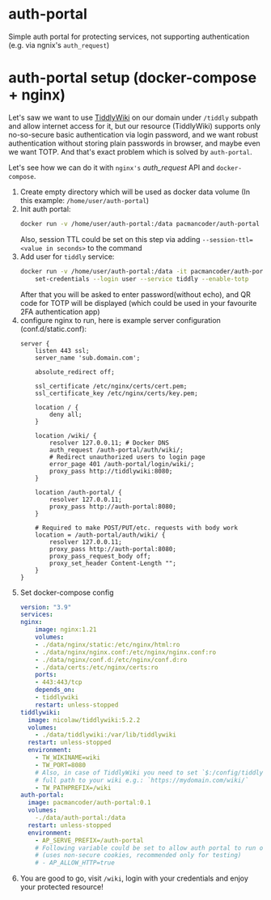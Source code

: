 # auth-portal
Simple auth portal for protecting services, not supporting authentication (e.g. via ngnix's `auth_request`)

# auth-portal setup (docker-compose + nginx)
Let's saw we want to use [TiddlyWiki](https://tiddlywiki.com/) on our domain under `/tiddly` subpath
and allow internet access for it, but our resource (TiddlyWiki) supports only no-so-secure basic
authentication via login password, and we want robust authentication without storing plain passwords
in browser, and maybe even we want TOTP. And that's exact problem which is solved by `auth-portal`.

Let's see how we can do it with `nginx's` *auth_request* API and `docker-compose`.

1. Create empty directory which will be used as docker data volume (In this
    example: `/home/user/auth-portal`)
1. Init auth portal:
    ```sh
    docker run -v /home/user/auth-portal:/data pacmancoder/auth-portal init
    ```
    Also, session TTL could be set on this step via adding `--session-ttl=<value in seconds>`
    to the command
1. Add user for `tiddly` service:
    ```sh
    docker run -v /home/user/auth-portal:/data -it pacmancoder/auth-portal \
        set-credentials --login user --service tiddly --enable-totp
    ```
    After that you will be asked to enter password(without echo), and QR code for TOTP will be
    displayed  (which could be used in your favourite 2FA authentication app)
1. configure nginx to run, here is example server configuration (conf.d/static.conf):
    ```nginx
    server {
        listen 443 ssl;
        server_name 'sub.domain.com';

        absolute_redirect off;

        ssl_certificate /etc/nginx/certs/cert.pem;
        ssl_certificate_key /etc/nginx/certs/key.pem;

        location / {
            deny all;
        }

        location /wiki/ {
            resolver 127.0.0.11; # Docker DNS
            auth_request /auth-portal/auth/wiki/;
            # Redirect unauthorized users to login page
            error_page 401 /auth-portal/login/wiki/;
            proxy_pass http://tiddlywiki:8080;
        }

        location /auth-portal/ {
            resolver 127.0.0.11;
            proxy_pass http://auth-portal:8080;
        }

        # Required to make POST/PUT/etc. requests with body work
        location = /auth-portal/auth/wiki/ {
            resolver 127.0.0.11;
            proxy_pass http://auth-portal:8080;
            proxy_pass_request_body off;
            proxy_set_header Content-Length "";
        }
    }
    ```
1. Set docker-compose config
    ```yml
    version: "3.9"
    services:
    nginx:
        image: nginx:1.21
        volumes:
        - ./data/nginx/static:/etc/nginx/html:ro
        - ./data/nginx/nginx.conf:/etc/nginx/nginx.conf:ro
        - ./data/nginx/conf.d:/etc/nginx/conf.d:ro
        - ./data/certs:/etc/nginx/certs:ro
        ports:
        - 443:443/tcp
        depends_on:
        - tiddlywiki
        restart: unless-stopped
    tiddlywiki:
      image: nicolaw/tiddlywiki:5.2.2
      volumes:
        - ./data/tiddlywiki:/var/lib/tiddlywiki
      restart: unless-stopped
      environment:
        - TW_WIKINAME=wiki
        - TW_PORT=8080
        # Also, in case of TiddlyWiki you need to set `$:/config/tiddlyweb/host` tiddler to
        # full path to your wiki e.g.: `https://mydomain.com/wiki/`
        - TW_PATHPREFIX=/wiki
    auth-portal:
      image: pacmancoder/auth-portal:0.1
      volumes:
        -./data/auth-portal:/data
      restart: unless-stopped
      environment:
        - AP_SERVE_PREFIX=/auth-portal
        # Following variable could be set to allow auth portal to run over insecure http
        # (uses non-secure cookies, recommended only for testing)
        # - AP_ALLOW_HTTP=true
   ```
1. You are good to go, visit `/wiki`, login with your credentials and enjoy your protected resource!
